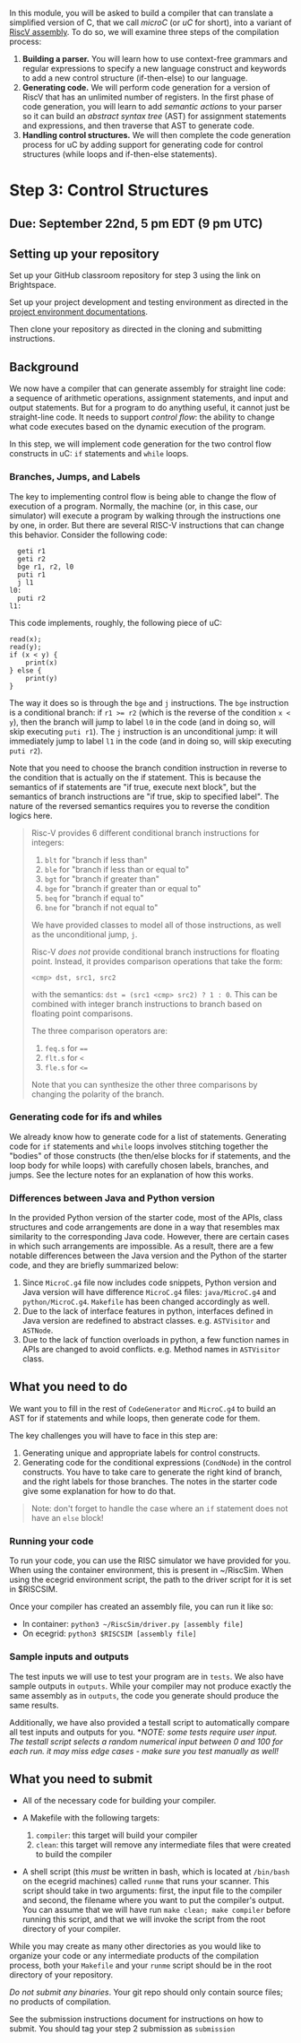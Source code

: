 In this module,  you will be asked to build a compiler that can translate a simplified version of C, that we call *microC* (or *uC* for short), into a variant of [RiscV assembly](https://riscv.org). To do so, we will examine three steps of the compilation process:

1. **Building a parser.** You will learn how to use context-free grammars and regular expressions to specify a new language construct and keywords to add a new control structure (if-then-else) to our language.
2. **Generating code.** We will perform code generation for a version of RiscV that has an unlimited number of registers. In the first phase of code generation, you will learn to add *semantic actions* to your parser so it can build an *abstract syntax tree* (AST) for assignment statements and expressions, and then traverse that AST to generate code.
3. **Handling control structures.** We will then complete the code generation process for uC by adding support for generating code for control structures (while loops and  if-then-else statements).


# Step 3: Control Structures
## Due: September 22nd, 5 pm EDT (9 pm UTC)

## Setting up your repository

Set up your GitHub classroom repository for step 3 using the link on Brightspace.

Set up your project development and testing environment as directed in the [project environment documentations](https://cap.ecn.purdue.edu/compilers/project/).

Then clone your repository as directed in the cloning and submitting instructions.

## Background

We now have a compiler that can generate assembly for straight line code: a sequence of arithmetic operations, assignment statements, and input and output statements. But for a program to do anything useful, it cannot just be straight-line code. It needs to support *control flow*: the ability to change what code executes based on the dynamic execution of the program.

In this step, we will implement code generation for the two control flow constructs in uC: `if` statements and `while` loops.

### Branches, Jumps, and Labels

The key to implementing control flow is being able to change the flow of execution of a program. Normally, the machine (or, in this case, our simulator) will execute a program by walking through the instructions one by one, in order. But there are several RISC-V instructions that can change this behavior. Consider the following code:

```
  geti r1
  geti r2
  bge r1, r2, l0
  puti r1
  j l1
l0:
  puti r2
l1:
```

This code implements, roughly, the following piece of uC:

```
read(x);
read(y);
if (x < y) {
    print(x)
} else {
    print(y)
}
```

The way it does so is through the `bge` and `j` instructions. The `bge` instruction is a conditional branch: if `r1 >= r2` (which is the reverse of the condition `x < y`), then the branch will jump to label `l0` in the code (and in doing so, will skip executing `puti r1`). The `j` instruction is an unconditional jump: it will immediately jump to label `l1` in the code (and in doing so, will skip executing `puti r2`).

Note that you need to choose the branch condition instruction in reverse to the condition that is actually on the if statement. This is because the semantics of if statements are "if true, execute next block", but the semantics of branch instructions are "if true, skip to specified label". The nature of the reversed semantics requires you to reverse the condition logics here.

> Risc-V provides 6 different conditional branch instructions for integers:
> 1. `blt` for "branch if less than"
> 2. `ble` for "branch if less than or equal to"
> 3. `bgt` for "branch if greater than"
> 4. `bge` for "branch if greater than or equal to"
> 5. `beq` for "branch if equal to"
> 6. `bne` for "branch if not equal to"
>
> We have provided classes to model all of those instructions, as well as the unconditional jump, `j`.
>
> Risc-V *does not* provide conditional branch instructions for floating point. Instead, it provides comparison operations that take the form:
> 
> `<cmp> dst, src1, src2`
> 
> with the semantics: `dst = (src1 <cmp> src2) ? 1 : 0`. This can be combined with integer branch instructions to branch based on floating point comparisons.
>
> The three comparison operators are:
> 1. `feq.s` for `==`
> 2. `flt.s` for `<`
> 3. `fle.s` for `<=`
>
> Note that you can synthesize the other three comparisons by changing the polarity of the branch.

### Generating code for ifs and whiles

We already know how to generate code for a list of statements. Generating code for `if` statements and `while` loops involves stitching together the "bodies" of those constructs (the then/else blocks for if statements, and the loop body for while loops) with carefully chosen labels, branches, and jumps. See the lecture notes for an explanation of how this works.

### Differences between Java and Python version

In the provided Python version of the starter code, most of the APIs, class structures and code arrangements are done in a way that resembles max similarity to the corresponding Java code. However, there are certain cases in which such arrangements are impossible. As a result, there are a few notable differences between the Java version and the Python of the starter code, and they are briefly summarized below:

1. Since `MicroC.g4` file now includes code snippets, Python version and Java version will have difference `MicroC.g4` files: `java/MicroC.g4` and `python/MicroC.g4`. `Makefile` has been changed accordingly as well.
2. Due to the lack of interface features in python, interfaces defined in Java version are redefined to abstract classes. e.g. `ASTVisitor` and `ASTNode`.
3. Due to the lack of function overloads in python, a few function names in APIs are changed to avoid conflicts. e.g. Method names in `ASTVisitor` class.

## What you need to do

We want you to fill in the rest of `CodeGenerator` and `MicroC.g4` to build an AST for if statements and while loops, then generate code for them.

The key challenges you will have to face in this step are:

1. Generating unique and appropriate labels for control constructs.
2. Generating code for the conditional expressions (`CondNode`) in the control constructs. You have to take care to generate the right kind of branch, and the right labels for those branches. The notes in the starter code give some explanation for how to do that.

> Note: don't forget to handle the case where an `if` statement does not have an `else` block!

### Running your code

To run your code, you can use the RISC simulator we have provided for you.
When using the container environment, this is present in ~/RiscSim.  When
using the ecegrid environment script, the path to the driver script for it
is set in $RISCSIM.

Once your compiler has created an assembly file, you can run it like so:
* In container: `python3 ~/RiscSim/driver.py [assembly file]`
* On ecegrid: `python3 $RISCSIM [assembly file]`

### Sample inputs and outputs

The test inputs we will use to test your program are in `tests`. We also have sample outputs in `outputs`. While your compiler may not produce exactly the same assembly as in `outputs`, the code you generate should produce the same results.

Additionally, we have also provided a testall script to automatically compare all
test inputs and outputs for you.  **NOTE: some tests require user input.  The
testall script selects a random numerical input between 0 and 100 for each run.
it may miss edge cases - make sure you test manually as well!*

## What you need to submit

* All of the necessary code for building your compiler.

* A Makefile with the following targets:
    1. `compiler`: this target will build your compiler
    2. `clean`: this target will remove any intermediate files that were created to build the compiler

* A shell script (this *must* be written in bash, which is located at `/bin/bash` on the ecegrid machines) called `runme` that runs your scanner. This script should take in two arguments: first, the input file to the compiler  and second, the filename where you want to put the compiler's output. You can assume that we will have run `make clean; make compiler` before running this script, and that we will invoke the script from the root directory of your compiler.

While you may create as many other directories as you would like to organize your code or any intermediate products of the compilation process, both your `Makefile` and your `runme` script should be in the root directory of your repository.

*Do not submit any binaries*. Your git repo should only contain source files; no products of compilation.

See the submission instructions document for instructions on how to submit. You should tag your step 2 submission as `submission`
